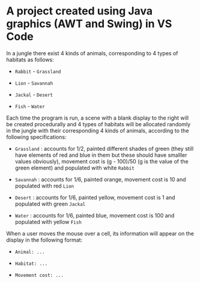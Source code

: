 # A project created using Java graphics (AWT and Swing) in VS Code

In a jungle there exist 4 kinds of animals, corresponding to 4 types of habitats as follows:

* `Rabbit` - `Grassland`

* `Lion` - `Savannah`

* `Jackal` - `Desert`

* `Fish` - `Water`

Each time the program is run, a scene with a blank display to the right will be created procedurally and 4 types of habitats will be allocated randomly in the jungle with their corresponding 4 kinds of animals, according to the following specifications:

* `Grassland` : accounts for 1/2, painted different shades of green (they still have elements of red and blue in them but these should have smalller values obviously), movement cost is (g - 100)/50 (g is the value of the green element) and populated with white `Rabbit`

* `Savannah` : accounts for 1/6, painted orange, movement cost is 10 and populated with red `Lion`

* `Desert` : accounts for 1/6, painted yellow, movement cost is 1 and populated with green `Jackal`

* `Water` : accounts for 1/6, painted blue, movement cost is 100 and populated with yellow `Fish`

When a user moves the mouse over a cell, its information will appear on the display in the following format:

* `Animal: ...`

* `Habitat: ...`

* `Movement cost: ...`
